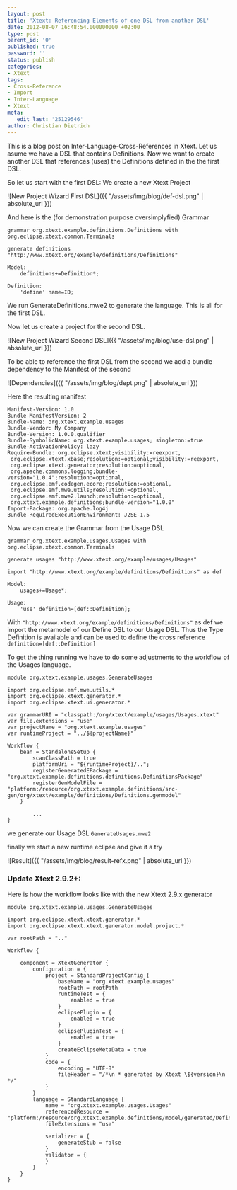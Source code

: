 ```yaml
---
layout: post
title: 'Xtext: Referencing Elements of one DSL from another DSL'
date: 2012-08-07 16:48:54.000000000 +02:00
type: post
parent_id: '0'
published: true
password: ''
status: publish
categories:
- Xtext
tags:
- Cross-Reference
- Import
- Inter-Language
- Xtext
meta:
  _edit_last: '25129546'
author: Christian Dietrich
---
```

This is a blog post on Inter-Language-Cross-References in Xtext. Let us asume we have a DSL that contains Definitions. Now we want to create another DSL that references (uses) the Definitions defined in the the first DSL.

So let us start with the first DSL: We create a new Xtext Project

![New Project Wizard First DSL]({{ "/assets/img/blog/def-dsl.png" | absolute_url }})

And here is the (for demonstration purpose oversimplyfied) Grammar

```
grammar org.xtext.example.definitions.Definitions with org.eclipse.xtext.common.Terminals
 
generate definitions "http://www.xtext.org/example/definitions/Definitions"
 
Model:
    definitions+=Definition*;
 
Definition:
    'define' name=ID;
``` 

We run GenerateDefinitions.mwe2 to generate the language.
This is all for the first DSL.

Now let us create a project for the second DSL.

![New Project Wizard Second DSL]({{ "/assets/img/blog/use-dsl.png" | absolute_url }})

To be able to reference the first DSL from the second we add a bundle dependency to the Manifest of the second

![Dependencies]({{ "/assets/img/blog/dept.png" | absolute_url }})

Here the resulting manifest

```
Manifest-Version: 1.0
Bundle-ManifestVersion: 2
Bundle-Name: org.xtext.example.usages
Bundle-Vendor: My Company
Bundle-Version: 1.0.0.qualifier
Bundle-SymbolicName: org.xtext.example.usages; singleton:=true
Bundle-ActivationPolicy: lazy
Require-Bundle: org.eclipse.xtext;visibility:=reexport,
 org.eclipse.xtext.xbase;resolution:=optional;visibility:=reexport,
 org.eclipse.xtext.generator;resolution:=optional,
 org.apache.commons.logging;bundle-version="1.0.4";resolution:=optional,
 org.eclipse.emf.codegen.ecore;resolution:=optional,
 org.eclipse.emf.mwe.utils;resolution:=optional,
 org.eclipse.emf.mwe2.launch;resolution:=optional,
 org.xtext.example.definitions;bundle-version="1.0.0"
Import-Package: org.apache.log4j
Bundle-RequiredExecutionEnvironment: J2SE-1.5
```

Now we can create the Grammar from the Usage DSL

```
grammar org.xtext.example.usages.Usages with org.eclipse.xtext.common.Terminals
 
generate usages "http://www.xtext.org/example/usages/Usages"
 
import "http://www.xtext.org/example/definitions/Definitions" as def
 
Model:
    usages+=Usage*;
     
Usage:
    'use' definition=[def::Definition];
```

With `"http://www.xtext.org/example/definitions/Definitions"` as def we import the metamodel of our Define DSL to our Usage DSL.
Thus the Type Definition is available and can be used to define the cross reference `definition=[def::Definition]`

To get the thing running we have to do some adjustments to the workflow of the Usages language.

```
module org.xtext.example.usages.GenerateUsages
 
import org.eclipse.emf.mwe.utils.*
import org.eclipse.xtext.generator.*
import org.eclipse.xtext.ui.generator.*
 
var grammarURI = "classpath:/org/xtext/example/usages/Usages.xtext"
var file.extensions = "use"
var projectName = "org.xtext.example.usages"
var runtimeProject = "../${projectName}"
 
Workflow {
    bean = StandaloneSetup {
        scanClassPath = true
        platformUri = "${runtimeProject}/..";
        registerGeneratedEPackage = "org.xtext.example.definitions.definitions.DefinitionsPackage"
        registerGenModelFile = "platform:/resource/org.xtext.example.definitions/src-gen/org/xtext/example/definitions/Definitions.genmodel"
    }
     
        ...
}
```
we generate our Usage DSL `GenerateUsages.mwe2`

finally we start a new runtime eclipse and give it a try

![Result]({{ "/assets/img/blog/result-refx.png" | absolute_url }})

### Update Xtext 2.9.2+: ### 

Here is how the workflow looks like with the new Xtext 2.9.x generator
```
module org.xtext.example.usages.GenerateUsages
 
import org.eclipse.xtext.xtext.generator.*
import org.eclipse.xtext.xtext.generator.model.project.*
 
var rootPath = ".."
 
Workflow {
     
    component = XtextGenerator {
        configuration = {
            project = StandardProjectConfig {
                baseName = "org.xtext.example.usages"
                rootPath = rootPath
                runtimeTest = {
                    enabled = true
                }
                eclipsePlugin = {
                    enabled = true
                }
                eclipsePluginTest = {
                    enabled = true
                }
                createEclipseMetaData = true
            }
            code = {
                encoding = "UTF-8"
                fileHeader = "/*\n * generated by Xtext \${version}\n */"
            }
        }
        language = StandardLanguage {
            name = "org.xtext.example.usages.Usages"
            referencedResource = "platform:/resource/org.xtext.example.definitions/model/generated/Definitions.genmodel"
            fileExtensions = "use"
 
            serializer = {
                generateStub = false
            }
            validator = {
            }
        }
    }
}
```
